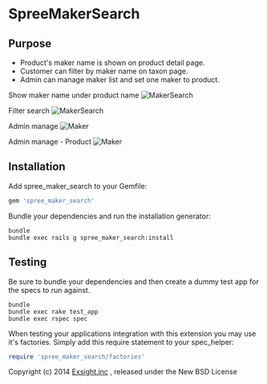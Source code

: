 SpreeMakerSearch
================

Purpose
-------
* Product's maker name is shown on product detail page.
* Customer can filter by maker name on taxon page.
* Admin can manage maker list and set one maker to product.

Show maker name under product name
![MakerSearch](https://raw.githubusercontent.com/wiki/digitalm/spree_maker_search/images/makersearch2.jpg)

Filter search
![MakerSearch](https://raw.githubusercontent.com/wiki/digitalm/spree_maker_search/images/makersearch1.jpg)

Admin manage
![Maker](https://raw.githubusercontent.com/wiki/digitalm/spree_maker_search/images/maker1.jpg)

Admin manage - Product
![Maker](https://raw.githubusercontent.com/wiki/digitalm/spree_maker_search/images/maker2.jpg)

Installation
------------

Add spree_maker_search to your Gemfile:

```ruby
gem 'spree_maker_search'
```

Bundle your dependencies and run the installation generator:

```shell
bundle
bundle exec rails g spree_maker_search:install
```

Testing
-------

Be sure to bundle your dependencies and then create a dummy test app for the specs to run against.

```shell
bundle
bundle exec rake test_app
bundle exec rspec spec
```

When testing your applications integration with this extension you may use it's factories.
Simply add this require statement to your spec_helper:

```ruby
require 'spree_maker_search/factories'
```

Copyright (c) 2014 [Exsight.inc](http://www.exsight.co.jp/) , released under the New BSD License